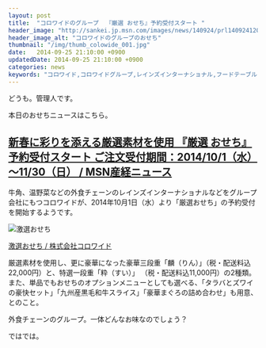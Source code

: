 ```yaml
---
layout: post
title:  "コロワイドのグループ  『厳選 おせち』予約受付スタート "
header_image: "http://sankei.jp.msn.com/images/news/140924/prl14092412080042-p1.jpg"
header_image_alt: "コロワイドのグループのおせち"
thumbnail: "/img/thumb_colowide_001.jpg"
date:   2014-09-25 21:10:00 +0900
updatedDate: 2014-09-25 21:10:00 +0900
categories: news
keywords: "コロワイド,コロワイドグループ,レインズインターナショナル,フードテーブル,ダブリューピィージャパン"
---
```


どうも。管理人です。

本日のおせちニュースはこちら。

<!-- more -->

## [新春に彩りを添える厳選素材を使用 『厳選 おせち』予約受付スタート ご注文受付期間：2014/10/1（水）～11/30（日） / MSN産経ニュース](http://sankei.jp.msn.com/economy/news/140924/prl14092412080042-n1.htm)

牛角、温野菜などの外食チェーンのレインズインターナショナルなどをグループ会社にもつコロワイドが、2014年10月1日（水）より「厳選おせち」の予約受付を開始するようです。

![激選おせち](http://www.colowide.co.jp/ir/img/img-osechi-visual01.jpg)

[激選おせち / 株式会社コロワイド](http://www.colowide.co.jp/ir/osechi.html)

厳選素材を使用し、更に豪華になった豪華三段重「麟（りん）」（税・配送料込22,000円）と、特選一段重「粋（すい）」 （税・配送料込11,000円）の2種類。
また、単品でもおせちのオプションメニューとしても選べる、「タラバとズワイの豪快セット」「九州産黒毛和牛スライス」「豪華まぐろの詰め合わせ」も用意、とのこと。

外食チェーンのグループ。一体どんなお味なのでしょう？

ではでは。